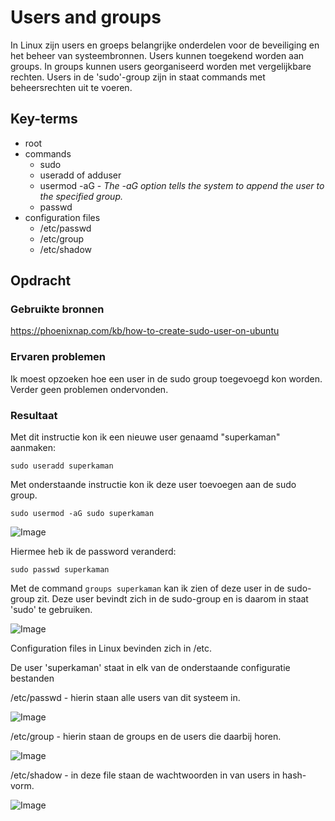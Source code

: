 # Users and groups

In Linux zijn users en groeps belangrijke onderdelen voor de beveiliging en het beheer van systeembronnen. Users kunnen toegekend worden aan groups. In groups kunnen users georganiseerd worden met vergelijkbare rechten. Users in de 'sudo'-group zijn in staat commands met beheersrechten uit te voeren.

## Key-terms
- root
- commands
    - sudo
    - useradd of adduser
    - usermod -aG - *The -aG option tells the system to append the user to the specified group.*
    - passwd
- configuration files
    - /etc/passwd
    - /etc/group
    - /etc/shadow

## Opdracht
### Gebruikte bronnen
https://phoenixnap.com/kb/how-to-create-sudo-user-on-ubuntu

### Ervaren problemen
Ik moest opzoeken hoe een user in de sudo group toegevoegd kon worden. Verder geen problemen ondervonden.

### Resultaat

Met dit instructie kon ik een nieuwe user genaamd "superkaman" aanmaken:

```sudo useradd superkaman```

Met onderstaande instructie kon ik deze user toevoegen aan de sudo group.


```sudo usermod -aG sudo superkaman```


![Image](https://github.com/techgrounds/techgrounds-kaman/blob/main/00_includes/LNX-04_screen01.PNG)

Hiermee heb ik de password veranderd:

```sudo passwd superkaman```

Met de command `groups superkaman` kan ik zien of deze user in de sudo-group zit. Deze user bevindt zich in de sudo-group en is daarom in staat 'sudo' te gebruiken.

![Image](https://github.com/techgrounds/techgrounds-kaman/blob/main/00_includes/LNX-04_screen02.PNG)


Configuration files in Linux bevinden zich in /etc.

De user 'superkaman' staat in elk van de onderstaande configuratie bestanden

/etc/passwd - hierin staan alle users van dit systeem in.

![Image](https://github.com/techgrounds/techgrounds-kaman/blob/main/00_includes/LNX-04_screen03.PNG)

/etc/group - hierin staan de groups en de users die daarbij horen.

![Image](https://github.com/techgrounds/techgrounds-kaman/blob/main/00_includes/LNX-04_screen04.PNG)

/etc/shadow - in deze file staan de wachtwoorden in van users in hash-vorm.

![Image](https://github.com/techgrounds/techgrounds-kaman/blob/main/00_includes/LNX-04_screen05.PNG)